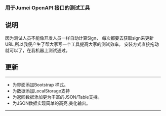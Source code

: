 ### 用于Jumei OpenAPI 接口的测试工具

说明
----
因为测试人员不能像开发人员一样自动计算Sign，
每次都要去获取sign来更新URL,所以我便产生了帮大家写一个工具提高大家的测试效率。
安装方式直接拖动就可以了，在我机器上测试通过。

更新
----
----
 +  为界面添加Bootstrap 样式。
 +  为数据添加LocalStorage支持
 +  为返回数据添加更为丰富的JSON/Table支持。
 + 为JSON数据实现简单的高亮,美化输出。

-----
